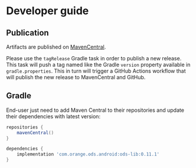 # Developer guide

## Publication

Artifacts are published on [MavenCentral](https://mvnrepository.com/artifact/com.orange.ods.android).

Please use the `tagRelease` Gradle task in order to publish a new release. This task will push a tag named like the Gradle `version` property available in `gradle.properties`. This in turn will trigger a GitHub Actions workflow that will publish the new release to MavenCentral and GitHub.

## Gradle

End-user just need to add Maven Central to their repositories and update their dependencies with latest version:

```groovy
repositories {
    mavenCentral()
}
```

```groovy
dependencies {
    implementation 'com.orange.ods.android:ods-lib:0.11.1'
}
```
